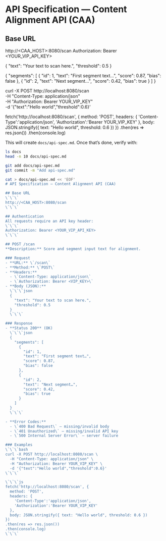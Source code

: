 # API Specification — Content Alignment API (CAA)

## Base URL

http://<CAA_HOST>:8080/scan
Authorization: Bearer <YOUR_VIP_API_KEY>

{
  "text": "Your text to scan here.",
  "threshold": 0.5
}

{
  "segments": [
    {
      "id": 1,
      "text": "First segment text…",
      "score": 0.87,
      "bias": false
    },
    {
      "id": 2,
      "text": "Next segment…",
      "score": 0.42,
      "bias": true
    }
  ]
}

curl -X POST http://localhost:8080/scan \
  -H "Content-Type: application/json" \
  -H "Authorization: Bearer YOUR_VIP_KEY" \
  -d '{"text":"Hello world","threshold":0.6}'

fetch('http://localhost:8080/scan', {
  method: 'POST',
  headers: {
    'Content-Type':'application/json',
    'Authorization':'Bearer YOUR_VIP_KEY'
  },
  body: JSON.stringify({ text: "Hello world", threshold: 0.6 })
})
.then(res => res.json())
.then(console.log)


This will create `docs/api-spec.md`. Once that’s done, verify with:

```bash
ls docs
head -n 10 docs/api-spec.md

git add docs/api-spec.md
git commit -m "Add api-spec.md"

cat > docs/api-spec.md << 'EOF'
# API Specification — Content Alignment API (CAA)

## Base URL
\`\`\`
http://<CAA_HOST>:8080/scan
\`\`\`

## Authentication
All requests require an API key header:
\`\`\`
Authorization: Bearer <YOUR_VIP_API_KEY>
\`\`\`

## POST /scan
**Description:** Score and segment input text for alignment.

### Request
- **URL:** \`/scan\`
- **Method:** \`POST\`
- **Headers:**
  - \`Content-Type: application/json\`
  - \`Authorization: Bearer <VIP_KEY>\`
- **Body (JSON):**
  \`\`\`json
  {
    "text": "Your text to scan here.",
    "threshold": 0.5
  }
  \`\`\`

### Response
- **Status 200** (OK)  
  \`\`\`json
  {
    "segments": [
      {
        "id": 1,
        "text": "First segment text…",
        "score": 0.87,
        "bias": false
      },
      {
        "id": 2,
        "text": "Next segment…",
        "score": 0.42,
        "bias": true
      }
    ]
  }
  \`\`\`

- **Error Codes:**
  - \`400 Bad Request\` – missing/invalid body  
  - \`401 Unauthorized\` – missing/invalid API key  
  - \`500 Internal Server Error\` – server failure

### Examples
\`\`\`bash
curl -X POST http://localhost:8080/scan \
  -H "Content-Type: application/json" \
  -H "Authorization: Bearer YOUR_VIP_KEY" \
  -d '{"text":"Hello world","threshold":0.6}'
\`\`\`

\`\`\`js
fetch('http://localhost:8080/scan', {
  method: 'POST',
  headers: {
    'Content-Type':'application/json',
    'Authorization':'Bearer YOUR_VIP_KEY'
  },
  body: JSON.stringify({ text: "Hello world", threshold: 0.6 })
})
.then(res => res.json())
.then(console.log)
\`\`\`
